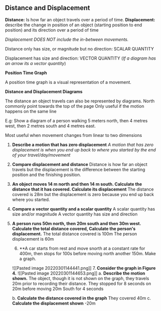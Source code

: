 ## Distance and Displacement

**Distance:** Is how far an object travels over a period of time.
**Displacement:** describe the change in position of an object (starting position to end position) and its direction over a period of time

*Displacement DOES NOT include the in-between movements.*


Distance only has size, or magnitude but no direction: SCALAR QUANTITY

Displacement has size and direction: VECTOR QUANTITY 
(*If a diagram has an arrow its a vector quantity*)

**Position Time Graph**

A position time graph is a visual representation of a movement.

**Distance and Displacement Diagrams**

The distance an object travels can also be represented by diagrams.
North commonly point towards the top of the page
Only useful if the motion happens on the same line

E.g: Show a diagram of a person walking 5 meters north, then 4 metres west, then 2 metres south and 4 metres east.

Most useful when movement changes from linear to two dimensions

1. **Describe a motion that has zero displacement**
	*A motion that has zero displacement is when you end up back to where you started by the end of your travel/day/movement*
2. **Compare displacement and distance**
	Distance is how far an object travels but the displacement is the difference between the starting position and the finishing position.
3. **An object moves 14 m north and then 14 m south. Calculate the distance that it has covered. Calculate its displacement**
	The distance covered is 28m but the displacement is zero because you end up back where you started.
4. **Compare a vector quantity and a scalar quantity**
	A scalar quantity has size and/or magnitude
	A vector quantity has size and direction
5. **A person runs 50m north, then 20m south and then 30m west. Calculate the total distance covered, Calculate the person's displacement.**
	The total distance covered is 100m
	The person displacement is 60m

	6. **A car starts from rest and move snorth at a constant rate for 400m, then stops for 100s before moving north another 150m. Make a graph.

	![[Pasted image 20220301144441.png]]
	7. **Consider the graph in Figure 4.**
	![[Pasted image 20220301144653.png]]
	a. **Describe the motion shown.**
		The object, though it is not shown on the graph, they travels 20m prior to recording their distance. They stopped for 8 seconds on 20m before moving 20m South for 4 seconds

	b. **Calculate the distance covered in the graph**
		They covered 40m
	c. **Calculate the displacement shown**
		-20m